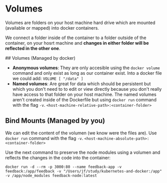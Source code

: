 # Volumes

Volumes are folders on your host machine hard drive which are mounted (available or mapped) into docker containers.

We connect a folder inside of the container to a folder outside of the container, on your hosrt machine and **changes in either folder will be reflected in the other one**.

## Volumes (Managed by docker)

* **Anonymous volumes**: They are only accesible using the `docker volume` command and only exist as long as our container exist. Into a docker file we could add: `VOLUME [ "/data" ]`
* **Named volumes**: Are great for data which should be persistent but which you don't need to to edit or view directly because you don't really have access to that folder on your host machine. The named volumes aren't created inside of the Dockerfile but using `docker run` command with the flag `-v`. `<host-machine-relative-path>:<container-folder>`

## Bind Mounts (Managed by you)

We can edit the content of the volumen (we know were the files are). Use `docker run` command with the flag `-v`. `<host-machine-absolute-path>:<container-folder>`

Use the next command to preserve the node modules using a volumen and reflects the changes in the code into the container:

```
docker run -d --rm -p 3000:80 --name feedback-app -v feedback:/app/feedback -v "/Users/jf/study/kubernetes-and-docker:/app" -v /app/node_modules feedback-node:latest
```